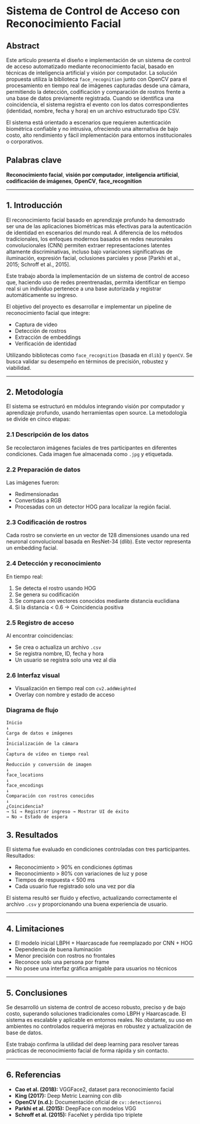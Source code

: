 
# Sistema de Control de Acceso con Reconocimiento Facial

## Abstract

Este artículo presenta el diseño e implementación de un sistema de control de acceso automatizado mediante reconocimiento facial, basado en técnicas de inteligencia artificial y visión por computador. La solución propuesta utiliza la biblioteca `face_recognition` junto con OpenCV para el procesamiento en tiempo real de imágenes capturadas desde una cámara, permitiendo la detección, codificación y comparación de rostros frente a una base de datos previamente registrada. Cuando se identifica una coincidencia, el sistema registra el evento con los datos correspondientes (identidad, nombre, fecha y hora) en un archivo estructurado tipo CSV.

El sistema está orientado a escenarios que requieren autenticación biométrica confiable y no intrusiva, ofreciendo una alternativa de bajo costo, alto rendimiento y fácil implementación para entornos institucionales o corporativos.

## Palabras clave

**Reconocimiento facial**, **visión por computador**, **inteligencia artificial**, **codificación de imágenes**, **OpenCV**, **face_recognition**

---

## 1. Introducción

El reconocimiento facial basado en aprendizaje profundo ha demostrado ser una de las aplicaciones biométricas más efectivas para la autenticación de identidad en escenarios del mundo real. A diferencia de los métodos tradicionales, los enfoques modernos basados en redes neuronales convolucionales (CNN) permiten extraer representaciones latentes altamente discriminativas, incluso bajo variaciones significativas de iluminación, expresión facial, oclusiones parciales y pose [Parkhi et al., 2015; Schroff et al., 2015].

Este trabajo aborda la implementación de un sistema de control de acceso que, haciendo uso de redes preentrenadas, permita identificar en tiempo real si un individuo pertenece a una base autorizada y registrar automáticamente su ingreso. 

El objetivo del proyecto es desarrollar e implementar un pipeline de reconocimiento facial que integre:

- Captura de video  
- Detección de rostros  
- Extracción de embeddings  
- Verificación de identidad  

Utilizando bibliotecas como `face_recognition` (basada en `dlib`) y `OpenCV`. Se busca validar su desempeño en términos de precisión, robustez y viabilidad.

---

## 2. Metodología

El sistema se estructuró en módulos integrando visión por computador y aprendizaje profundo, usando herramientas open source. La metodología se divide en cinco etapas:

### 2.1 Descripción de los datos

Se recolectaron imágenes faciales de tres participantes en diferentes condiciones. Cada imagen fue almacenada como `.jpg` y etiquetada.

### 2.2 Preparación de datos

Las imágenes fueron:

- Redimensionadas  
- Convertidas a RGB  
- Procesadas con un detector HOG para localizar la región facial.

### 2.3 Codificación de rostros

Cada rostro se convierte en un vector de 128 dimensiones usando una red neuronal convolucional basada en ResNet-34 (dlib). Este vector representa un embedding facial.

### 2.4 Detección y reconocimiento

En tiempo real:

1. Se detecta el rostro usando HOG  
2. Se genera su codificación  
3. Se compara con vectores conocidos mediante distancia euclidiana  
4. Si la distancia < 0.6 → Coincidencia positiva

### 2.5 Registro de acceso

Al encontrar coincidencias:

- Se crea o actualiza un archivo `.csv`
- Se registra nombre, ID, fecha y hora
- Un usuario se registra solo una vez al día

### 2.6 Interfaz visual

- Visualización en tiempo real con `cv2.addWeighted`  
- Overlay con nombre y estado de acceso  

### Diagrama de flujo

```plaintext
Inicio
↓
Carga de datos e imágenes
↓
Inicialización de la cámara
↓
Captura de vídeo en tiempo real
↓
Reducción y conversión de imagen
↓
face_locations
↓
face_encodings
↓
Comparación con rostros conocidos
↓
¿Coincidencia?
→ Sí → Registrar ingreso → Mostrar UI de éxito
→ No → Estado de espera
```


## 3. Resultados

El sistema fue evaluado en condiciones controladas con tres participantes. Resultados:

* Reconocimiento > 90% en condiciones óptimas
* Reconocimiento > 80% con variaciones de luz y pose
* Tiempos de respuesta < 500 ms
* Cada usuario fue registrado solo una vez por día

El sistema resultó ser fluido y efectivo, actualizando correctamente el archivo `.csv` y proporcionando una buena experiencia de usuario.

---

## 4. Limitaciones

* El modelo inicial LBPH + Haarcascade fue reemplazado por CNN + HOG
* Dependencia de buena iluminación
* Menor precisión con rostros no frontales
* Reconoce solo una persona por frame
* No posee una interfaz gráfica amigable para usuarios no técnicos

---

## 5. Conclusiones

Se desarrolló un sistema de control de acceso robusto, preciso y de bajo costo, superando soluciones tradicionales como LBPH y Haarcascade. El sistema es escalable y aplicable en entornos reales. No obstante, su uso en ambientes no controlados requerirá mejoras en robustez y actualización de base de datos.

Este trabajo confirma la utilidad del deep learning para resolver tareas prácticas de reconocimiento facial de forma rápida y sin contacto.

---

## 6. Referencias

* **Cao et al. (2018):** VGGFace2, dataset para reconocimiento facial
* **King (2017):** Deep Metric Learning con dlib
* **OpenCV (n.d.):** Documentación oficial de `cv::detectionroi`
* **Parkhi et al. (2015):** DeepFace con modelos VGG
* **Schroff et al. (2015):** FaceNet y pérdida tipo triplete

